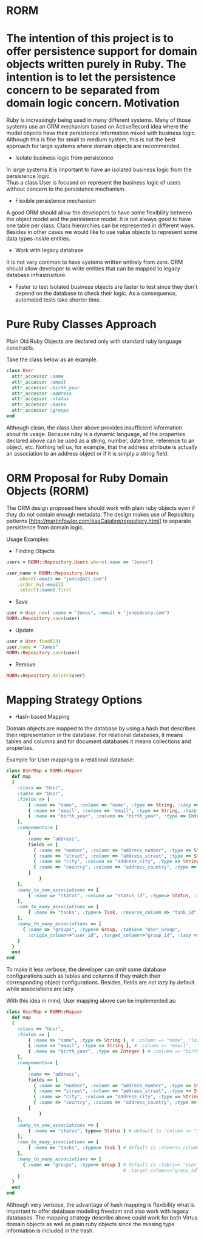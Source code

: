 RORM
====
The intention of this project is to offer persistence support for domain objects written purely in Ruby.
The intention is to let the persistence concern to be separated from domain logic concern.
Motivation
==========
Ruby is increasingly being used in many different systems. 
Many of those systems use an ORM mechanism based on ActiveRecord idea where the model objects have their 
persistence information mixed with business logic. Although this is fine for small to medium system, this 
is not the best approach for large systems where domain objects are recommended.

 * Isolate business logic from persistence

In large systems it is important to have an isolated business logic from the persistence logic.  
Thus a class User is focused on represent the business logic of users without concern to the persistence mechanism. 

 * Flexible persistence mechanism 

A good ORM should allow the developers to have some flexibility between the object model and the persistence model. 
It is not always good to have one table per class. Class hierarchies can be represented in different ways. Besides in other cases we would like to use value objects to represent some data types inside entities.

 * Work with legacy database

It is not very common to have systems written entirely from zero. 
ORM should allow developer to write entities that can be mapped to legacy database infrastructure.

 * Faster to test
Isolated business objects are faster to test since they don´t depend on the database to check their logic. 
As a consequence, automated tests take shorter time.

Pure Ruby Classes Approach
==========================

Plain Old Ruby Objects are declared only with standard ruby language constructs.

Take the class below as an example.

``` ruby
class User
  attr_accessor :name  
  attr_accessor :email
  attr_accessor :birth_year
  attr_accessor :address
  attr_accessor :status
  attr_accessor :tasks
  attr_accessor :groups
end
```

Although clean, the class User above provides insufficient information about its usage. 
Because ruby is a dynamic language, all the properties declared above can be used as a string, 
number, date time, reference to an object, etc. 
Nothing tell us, for example, that the address attribute is actually an association to an address object 
or if it is simply a string field.

ORM Proposal for Ruby Domain Objects (RORM)
===========================================

The ORM design proposed here should work with plain ruby objects even if they do not contain enough metadata.
The design makes use of Repository patterns [http://martinfowler.com/eaaCatalog/repository.html] to separate 
persistence from domain logic.

Usage Examples:

* Finding Objects

``` ruby
users = RORM::Repository.Users.where(:name => "Jones")

user_name = RORM::Repository.Users
	.where(:email => "jones@att.com")
	.order_by(:email)
	.select(:name).first
```

* Save 

``` ruby
user = User.new( :name = "Jones", :email = "jones@corp.com")
RORM::Repository.save(user)
```

* Update

``` ruby
user = User.find(23)
user.name = "James"
RORM::Repository.save(user)
```

* Remove

``` ruby
RORM::Repository.delete(user)
```

Mapping Strategy Options
========================

* Hash-based Mapping

Domain objects are mapped to the database by using a hash that describes their representation in the database. 
For relational databases, it means tables and columns and for document databases it means collections and properties.

Example for User mapping to a relational database:

``` ruby
class UserMap < RORM::Mapper
  def map	
  {	
    :class => "User",
    :table => "User",
    :fields => [
	    { :name => "name", :column => "name", :type => String, :lazy => false },
	    { :name => "email", :column => "email", :type => String, :lazy => false },	
	    { :name => "birth_year", :column => "birth_year", :type => Integer, :lazy => true }
    ],
    :components=> [
	    { 
        :name => "address", 
        fields => [
          { :name => "number", :column => "address_number", :type => String, :lazy => false },
          { :name => "street", :column => "address_street", :type => String, :lazy => false },
          { :name => "city", :column => "address_city", :type => String, :lazy => false },
          { :name => "country", :column => "address_country", :type => String, :lazy => false }
        ]
			}
    ],
    :many_to_one_associations => [
	    { :name => "status", :column => "status_id", :type=> Status, :lazy => true }
    ],
    :one_to_many_associations => [
	    { :name => "tasks", :type=> Task, :reverse_column => "task_id", :lazy => true }
    ],
    :many_to_many_associations => [
      { :name => "groups", :type=> Group, :table=> "User_Group",      
        :origin_column=>"user_id", :target_column=>"group_id", :lazy => true }
    ]
  }
  end
end
``` 

To make it less verbose, the developer can omit some database configurations such as tables and columns if they 
match their corresponding object configurations. Besides, fields are not lazy by default while associations are lazy.

With this idea in mind, User mapping above can be implemented as:

``` ruby
class UserMap < RORM::Mapper
  def map	
  {	
    :class => "User",
    :fields => [
	    { :name => "name", :type => String }, # :column => "name", :lazy => false
	    { :name => "email", :type => String }, # :column => "email", :lazy => false
	    { :name => "birth_year", :type => Integer } # :column => "birth_year", :lazy => false
    ],
    :components=> [
	    { 
        :name => "address", 
        fields => [
          { :name => "number", :column => "address_number", :type => String }, # :lazy => false
          { :name => "street", :column => "address_street", :type => String }, # :lazy => false
          { :name => "city", :column => "address_city", :type => String }, # :lazy => false
          { :name => "country", :column => "address_country", :type => String } # :lazy => false
        ]
			}
    ],
    :many_to_one_associations => [
	    { :name => "status", type=> Status } # default is :column => "status_id" :lazy => true
    ],
    :one_to_many_associations => [
	    { :name => "tasks", :type=> Task } # default is :reverse_column => "task_id" :lazy => true
    ],
    :many_to_many_associations => [
      { :name => "groups", :type=> Group } # default is :table=> "User_Group", :origin_column=>"user_id", 
                                           # :target_column=>"group_id", :lazy => true
    ]
  }
  end
end
``` 

Although very verbose, the advantage of hash mapping is flexibility what is important to offer database 
modeling freedom and also work with legacy databases.
The mapping strategy describe above could work for both Virtus domain objects as well as plain ruby objects 
since the missing type information is included in the hash.

